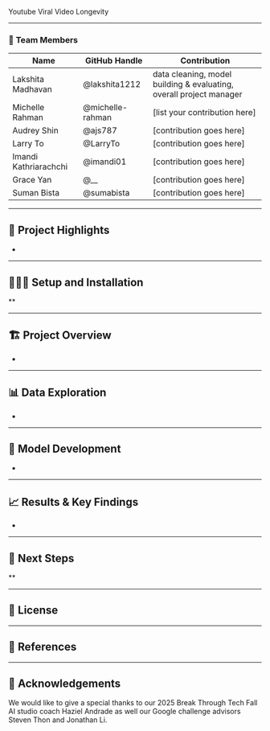 Youtube Viral Video Longevity

---

### 👥 **Team Members**

| Name             | GitHub Handle | Contribution                                                             |
|------------------|---------------|--------------------------------------------------------------------------|
| Lakshita Madhavan   | @lakshita1212 | data cleaning, model building & evaluating, overall project manager           |
| Michelle Rahman   | @michelle-rahman     | [list your contribution here] |
| Audrey Shin    | @ajs787  | [contribution goes here]                  |
| Larry To     | @LarryTo      | [contribution goes here]   |
| Imandi Kathriarachchi      | @imandi01    | [contribution goes here]            |
| Grace Yan      | @__    | [contribution goes here]            |
| Suman Bista      | @sumabista    | [contribution goes here]           |



---

## 🎯 **Project Highlights**


- 

---

## 👩🏽‍💻 **Setup and Installation**

**

---

## 🏗️ **Project Overview**

- 

---

## 📊 **Data Exploration**

* 

---

## 🧠 **Model Development**


* 


---

## 📈 **Results & Key Findings**


* 

---

## 🚀 **Next Steps**

**

---

## 📝 **License**



---

## 📄 **References** 


---

## 🙏 **Acknowledgements** 

We would like to give a special thanks to our 2025 Break Through Tech Fall AI studio coach Haziel Andrade as well our Google challenge advisors Steven Thon and Jonathan Li. 

